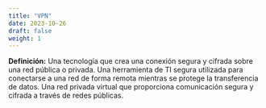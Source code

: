 ```yaml
---
title: "VPN"
date: 2023-10-26
draft: false
weight: 1
---
```


**Definición:** Una tecnología que crea una conexión segura y cifrada sobre una red pública o privada. Una herramienta de TI segura utilizada para conectarse a una red de forma remota mientras se protege la transferencia de datos. Una red privada virtual que proporciona comunicación segura y cifrada a través de redes públicas.
